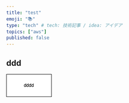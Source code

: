 ```yaml
---
title: "test"
emoji: "📚"
type: "tech" # tech: 技術記事 / idea: アイデア
topics: ["aws"]
published: false
---
```


## ddd

![](/images/b681c77fae0ec0/sample.drawio.png)

